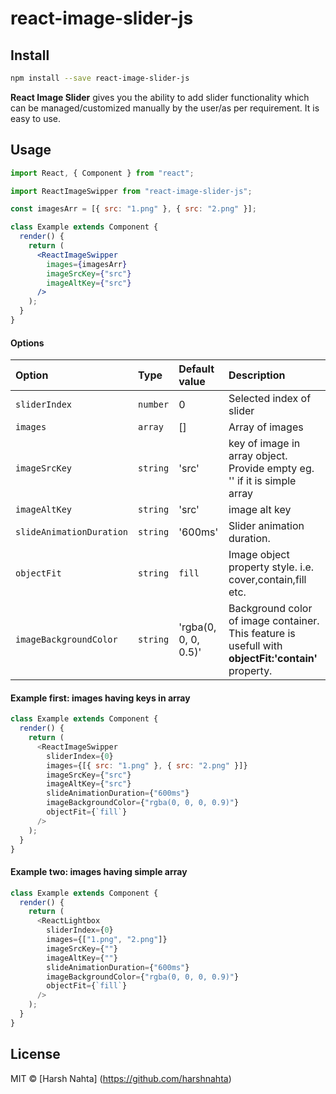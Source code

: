 <!-- @format -->

# react-image-slider-js

## Install

```bash
npm install --save react-image-slider-js
```

**React Image Slider** gives you the ability to add slider functionality which can be managed/customized manually by the user/as per requirement. It is easy to use.

## Usage

```jsx
import React, { Component } from "react";

import ReactImageSwipper from "react-image-slider-js";

const imagesArr = [{ src: "1.png" }, { src: "2.png" }];

class Example extends Component {
  render() {
    return (
      <ReactImageSwipper
        images={imagesArr}
        imageSrcKey={"src"}
        imageAltKey={"src"}
      />
    );
  }
}
```

#### Options

| **Option**               | **Type** | **Default value**    | **Description**                                                                                     |
| :----------------------- | :------- | :------------------- | :-------------------------------------------------------------------------------------------------- |
| `sliderIndex`            | `number` | 0                    | Selected index of slider                                                                            |
| `images`                 | `array`  | []                   | Array of images                                                                                     |
| `imageSrcKey`            | `string` | 'src'                | key of image in array object. Provide empty eg. '' if it is simple array                            |
| `imageAltKey`            | `string` | 'src'                | image alt key                                                                                       |
| `slideAnimationDuration` | `string` | '600ms'              | Slider animation duration.                                                                          |
| `objectFit`              | `string` | `fill`               | Image object property style. i.e. cover,contain,fill etc.                                           |
| `imageBackgroundColor`   | `string` | 'rgba(0, 0, 0, 0.5)' | Background color of image container. This feature is usefull with **objectFit:'contain'** property. |

#### Example first: images having keys in array

```js
class Example extends Component {
  render() {
    return (
      <ReactImageSwipper
        sliderIndex={0}
        images={[{ src: "1.png" }, { src: "2.png" }]}
        imageSrcKey={"src"}
        imageAltKey={"src"}
        slideAnimationDuration={"600ms"}
        imageBackgroundColor={"rgba(0, 0, 0, 0.9)"}
        objectFit={`fill`}
      />
    );
  }
}
```

#### Example two: images having simple array

```js
class Example extends Component {
  render() {
    return (
      <ReactLightbox
        sliderIndex={0}
        images={["1.png", "2.png"]}
        imageSrcKey={""}
        imageAltKey={""}
        slideAnimationDuration={"600ms"}
        imageBackgroundColor={"rgba(0, 0, 0, 0.9)"}
        objectFit={`fill`}
      />
    );
  }
}
```

## License

MIT © [Harsh Nahta] (https://github.com/harshnahta)
